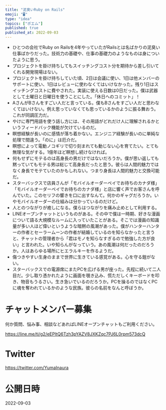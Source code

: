 ```yaml
---
title: "泥臭いRuby on Rails"
emoji: "🖥"
type: "idea"
topics: ["ポエム"]
published: true
published_at: 2022-09-03
---
```


- ひとつの会社でRuby on Railsを4年やっていたがRailsとは名ばかりの泥臭い仕事ばかりだった。技術力の基礎や、仕事の基礎力のようなものは身についたように思う。
- プロジェクトを掛け持ちしてもスイッチングコスト分を期待から差し引いてくれる開発現場はない。
- プロジェクトを掛け持ちしていた頃、2日は会議に使い、1日は他メンバーのサポートに使い、1日はレビューに使わなくてはいけなかった。残り1日はスイッチングコストに費やされた。実装に使える日数は0日だった。僕は武器として土曜日と日曜日を使うことにした。「休日へのコミット」！
- AさんがBさんをすごい人だと言っている。僕もBさんをすごい人だと思わなくてはいけない。例え思っていなくても思っているかのように振る舞おう。これが同調圧力だ。
- やけに専門用語を使う話し方には、その用語がどれだけ人に理解されるかというフィードバック機能が欠けているのだ。
- 瞑想経験が長いのに感情が落ち着かない。エンジニア経験が長いのに単純な処理で間違う。「のに」は厄介だ。
- 瞑想によって電動ノコギリで切り刻まれても動じない心を育てたい。とても無理な気がする。1億年ほど瞑想し続けなければ。
- 何もせずにモテるのは高身長の男だけではないだろうか。僕が思い返しても黙っていてもモテる男は総じて高身長だったと思う。彼らは人間的魅力ではなく身長でモテていたのかもしれない。つまり身長は人間的魅力と交換可能だ。
- スターバックスで店員さんが「モバイルオーダーペイでお待ちのカナダ様」「モバイルオーダーペイでお待ちのカナダ様」と店に響く声でお客さんを呼んでいた。このセリフの響きを口に出すなんて。何かのギャグだろうか。いやモバイルオーダーの仕組みは分かっているのだけど。
- 人とのつながりが癒しになる。僕らはつながりを痛み止めとして利用する。
- LINEオープンチャットというものがある。その中で僕は一時期、好きな漫画について語る大規模なルームに入っていたことがある。そこでは漫画の知識量が多い人ほど偉いというような暗黙の風潮があった。僕がハンターハンターの作者とセーラームーンの作者が結婚しているのを知らなかったと言うと、チャットの管理者から「君はモノを知らなすぎるので勉強した方が良い」と言われた。いや知らんがなっていう。あの風潮は何だったのだろうか。人はあらゆる場所にヒエラルキーを作るようだ。
- 傷つきやすい生身のままで世界に生きている感覚がある。心を守る鎧がない。
- スターバックスでの電源席にまたPCを広げる男が座った。先程に続いて二人目だ。少し取り憑かれたように画面を覗き込み、慌ただしくキーボードを叩き、物音もうるさい。生き急いでいるのだろうか。PCを操るのではなくPCに魂を奪われているかのような民族。彼らの名前をなんと呼ぼうか。

# チャットメンバー募集


何か質問、悩み事、相談などあればLINEオープンチャットもご利用ください。

https://line.me/ti/g2/eEPltQ6Tzh3pYAZV8JXKZqc7PJ6L0rpm573dcQ


# Twitter

https://twitter.com/YumaInaura



# 公開日時

2022-09-03
